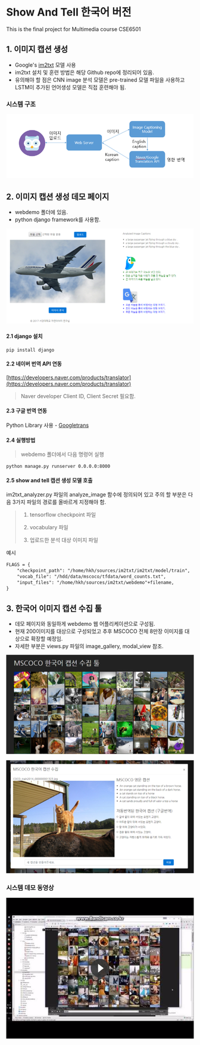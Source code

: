 # Show And Tell 한국어 버전

This is the final project for Multimedia course CSE6501

## 1. 이미지 캡션 생성
   * Google's [im2txt](https://github.com/tensorflow/models/tree/master/im2txt) 모델 사용 
   * im2txt 설치 및 훈련 방법은 해당 Github repo에 정리되어 있음.
   * 유의해야 할 점은 CNN image 분석 모델은 pre-trained 모델 파일을 사용하고 LSTM이 추가된 언어생성 모델은 직접 훈련해야 됨.

### 시스템 구조

![](/docs/system_architecture.png)

## 2. 이미지 캡션 생성 데모 페이지
   * webdemo 폴더에 있음.
   * python django framework를 사용함.
   
![](/docs/demo1.png)

#### 2.1 django 설치
    pip install django
#### 2.2 네이버 번역 API 연동
[https://developers.naver.com/products/translator](https://developers.naver.com/products/translator)
    
> Naver developer Client ID, Client Secret 필요함.

#### 2.3 구글 번역 연동
Python Library 사용 - [Googletrans](http://py-googletrans.readthedocs.io/en/documentation/)

#### 2.4 실행방법
> webdemo 폴더에서 다음 명령어 실행

    python manage.py runserver 0.0.0.0:8000
   
#### 2.5 show and tell 캡션 생성 모델 호출
im2txt\_analyzer.py 파일의 analyze_image 함수에 정의되어 있고 주의 할 부분은 다음 3가지 파일의 경로를 올바르게 지정해야 함.
> 1. tensorflow checkpoint 파일
>
> 2. vocabulary 파일
> 
> 3. 업로드한 분석 대상 이미지 파일

예시
    
    FLAGS = {
        "checkpoint_path": "/home/hkh/sources/im2txt/im2txt/model/train",
        "vocab_file": "/hdd/data/mscoco/tfdata/word_counts.txt",
        "input_files": "/home/hkh/sources/im2txt/webdemo"+filename,
    }

## 3. 한국어 이미지 캡션 수집 툴
* 데모 페이지와 동일하게 webdemo 웹 어플리케이션으로 구성됨.
* 현재 200이미지를 대상으로 구성되었고 추후 MSCOCO 전체 8만장 이미지를 대상으로 확장할 예정임.
* 자세한 부분은 views.py 파일의 image\_gallery, modal\_view 참조.

![](/docs/demo2.png)

![](/docs/demo3.png)

###  시스템 데모 동영상
[![동영상보기](/docs/video_thumbnail.png)](https://www.youtube.com/watch?v=jWRQNcan0tg)
